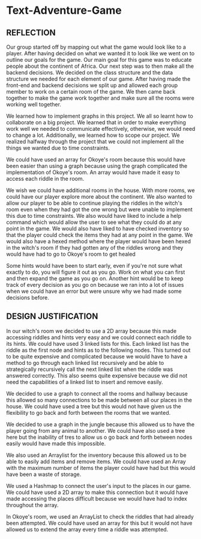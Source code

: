 # Text-Adventure-Game

## REFLECTION
Our group started off by mapping out what the game would look like to a player. After having decided on what we wanted it to look like we went on to outline our goals for the game. Our main goal for this game was to educate people about the continent of Africa.
Our next step was to then make all the backend decisions. We decided on the class structure and the data structure we needed for each element of our game. After having made the front-end and backend decisions we split up and allowed each group member to work on a certain room of the game. We then came back together to make the game work together and make sure all the rooms were working well together.

We learned how to implement graphs in this project. We all so learnt how to collaborate on a big project. We learned that in order to make everything work well we needed to communicate effectively, otherwise, we would need to change a lot. Additionally, we learned how to scope our project. We realized halfway through the project that we could not implement all the things we wanted due to time constraints.

We could have used an array for Okoye's room because this would have been easier than using a graph because using the graph complicated the implementation of Okoye's room. An array would have made it easy to access each riddle in the room.

We wish we could have additional rooms in the house. With more rooms, we could have our player explore more about the continent. We also wanted to allow our player to be able to continue playing the riddles in the witch's room even when they had got the one wrong but were unable to implement this due to time constraints. We also would have liked to include a help command which would allow the user to see what they could do at any point in the game. We would also have liked to have checked inventory so that the player could check the items they had at any point in the game. We would also have a hexed method where the player would have been hexed in the witch's room if they had gotten any of the riddles wrong and they would have had to go to Okoye's room to get healed

Some hints would have been to start early, even if you're not sure what exactly to do, you will figure it out as you go. Work on what you can first and then expand the game as you go on. Another hint would be to keep track of every decision as you go on because we ran into a lot of issues when we could have an error but were unsure why we had made some decisions before.


## DESIGN JUSTIFICATION
In our witch's room we decided to use a 2D array because this made accessing riddles and hints very easy and we could connect each riddle to its hints. We could have used 3 linked lists for this. Each linked list has the riddle as the first node and hints as to the following nodes. This turned out to be quite expensive and complicated because we would have to have a method to go through each linked list recursively and be able to strategically recursively call the next linked list when the riddle was answered correctly. This also seems quite expensive because we did not need the capabilities of a linked list to insert and remove easily.

We decided to use a graph to connect all the rooms and hallway because this allowed so many connections to be made between all our places in the house. We could have used a tree but this would not have given us the flexibility to go back and forth between the rooms that we wanted.

We decided to use a graph in the jungle because this allowed us to have the player going from any animal to another. We could have also used a tree here but the inability of tres to allow us o go back and forth between nodes easily would have made this impossible.

We also used an Arraylist for the inventory because this allowed us to be able to easily add items and remove items. We could have used an Array with the maximum number of items the player could have had but this would have been a waste of storage.

We used a Hashmap to connect the user's input to the places in our game. We could have used a 2D array to make this connection but it would have made accessing the places difficult because we would have had to index throughout the array.

In Okoye's room, we used an ArrayList to check the riddles that had already been attempted. We could have used an array for this but it would not have allowed us to extend the array every time a riddle was attempted.
